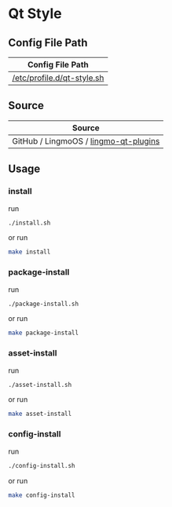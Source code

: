 

# Qt Style




## Config File Path

| Config File Path |
| --- |
| [/etc/profile.d/qt-style.sh](./asset/overlay/etc/skel/etc/profile.d/qt-style.sh) |




## Source

| Source |
| ------ |
| GitHub / LingmoOS / [lingmo-qt-plugins](https://github.com/LingmoOS/lingmo-qt-plugins) |




## Usage


### install

run

``` sh
./install.sh
```

or run

``` sh
make install
```


### package-install

run

``` sh
./package-install.sh
```

or run

``` sh
make package-install
```


### asset-install

run

``` sh
./asset-install.sh
```

or run

``` sh
make asset-install
```


### config-install

run

``` sh
./config-install.sh
```

or run

``` sh
make config-install
```
